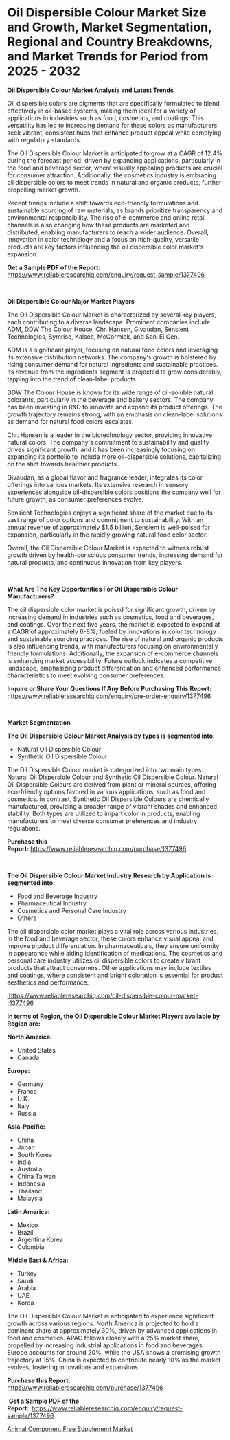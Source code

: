 <p><h1>Oil Dispersible Colour Market Size and Growth, Market Segmentation, Regional and Country Breakdowns, and Market Trends for Period from 2025 -  2032</h1></p><p><strong>Oil Dispersible Colour Market Analysis and Latest Trends</strong></p>
<p><p>Oil dispersible colors are pigments that are specifically formulated to blend effectively in oil-based systems, making them ideal for a variety of applications in industries such as food, cosmetics, and coatings. This versatility has led to increasing demand for these colors as manufacturers seek vibrant, consistent hues that enhance product appeal while complying with regulatory standards.</p><p>The Oil Dispersible Colour Market is anticipated to grow at a CAGR of 12.4% during the forecast period, driven by expanding applications, particularly in the food and beverage sector, where visually appealing products are crucial for consumer attraction. Additionally, the cosmetics industry is embracing oil dispersible colors to meet trends in natural and organic products, further propelling market growth. </p><p>Recent trends include a shift towards eco-friendly formulations and sustainable sourcing of raw materials, as brands prioritize transparency and environmental responsibility. The rise of e-commerce and online retail channels is also changing how these products are marketed and distributed, enabling manufacturers to reach a wider audience. Overall, innovation in color technology and a focus on high-quality, versatile products are key factors influencing the oil dispersible color market's expansion.</p></p>
<p><strong>Get a Sample PDF of the Report:&nbsp;</strong> <a href="https://www.reliableresearchiq.com/enquiry/request-sample/1377496?utm_campaign=3570&utm_medium=2&utm_source=Github&utm_content=ia&utm_term=28032025&utm_id=oil-dispersible-colour">https://www.reliableresearchiq.com/enquiry/request-sample/1377496</a></p>
<p>&nbsp;</p>
<p><strong>Oil Dispersible Colour Major Market Players</strong></p>
<p><p>The Oil Dispersible Colour Market is characterized by several key players, each contributing to a diverse landscape. Prominent companies include ADM, DDW The Colour House, Chr. Hansen, Givaudan, Sensient Technologies, Symrise, Kalsec, McCormick, and San-Ei Gen. </p><p>ADM is a significant player, focusing on natural food colors and leveraging its extensive distribution networks. The company's growth is bolstered by rising consumer demand for natural ingredients and sustainable practices. Its revenue from the ingredients segment is projected to grow considerably, tapping into the trend of clean-label products.</p><p>DDW The Colour House is known for its wide range of oil-soluble natural colorants, particularly in the beverage and bakery sectors. The company has been investing in R&D to innovate and expand its product offerings. The growth trajectory remains strong, with an emphasis on clean-label solutions as demand for natural food colors escalates.</p><p>Chr. Hansen is a leader in the biotechnology sector, providing innovative natural colors. The company's commitment to sustainability and quality drives significant growth, and it has been increasingly focusing on expanding its portfolio to include more oil-dispersible solutions, capitalizing on the shift towards healthier products.</p><p>Givaudan, as a global flavor and fragrance leader, integrates its color offerings into various markets. Its extensive research in sensory experiences alongside oil-dispersible colors positions the company well for future growth, as consumer preferences evolve.</p><p>Sensient Technologies enjoys a significant share of the market due to its vast range of color options and commitment to sustainability. With an annual revenue of approximately $1.5 billion, Sensient is well-poised for expansion, particularly in the rapidly growing natural food color sector.</p><p>Overall, the Oil Dispersible Colour Market is expected to witness robust growth driven by health-conscious consumer trends, increasing demand for natural products, and continuous innovation from key players.</p></p>
<p>&nbsp;</p>
<p><strong>What Are The Key Opportunities For Oil Dispersible Colour Manufacturers?</strong></p>
<p><p>The oil dispersible color market is poised for significant growth, driven by increasing demand in industries such as cosmetics, food and beverages, and coatings. Over the next five years, the market is expected to expand at a CAGR of approximately 6-8%, fueled by innovations in color technology and sustainable sourcing practices. The rise of natural and organic products is also influencing trends, with manufacturers focusing on environmentally friendly formulations. Additionally, the expansion of e-commerce channels is enhancing market accessibility. Future outlook indicates a competitive landscape, emphasizing product differentiation and enhanced performance characteristics to meet evolving consumer preferences.</p></p>
<p><strong>Inquire or Share Your Questions If Any Before Purchasing This Report:</strong> <a href="https://www.reliableresearchiq.com/enquiry/pre-order-enquiry/1377496?utm_campaign=3570&utm_medium=2&utm_source=Github&utm_content=ia&utm_term=28032025&utm_id=oil-dispersible-colour">https://www.reliableresearchiq.com/enquiry/pre-order-enquiry/1377496</a></p>
<p>&nbsp;</p>
<p><strong>Market Segmentation</strong></p>
<p><strong>The Oil Dispersible Colour Market Analysis by types is segmented into:</strong></p>
<p><ul><li>Natural Oil Dispersible Colour</li><li>Synthetic Oil Dispersible Colour</li></ul></p>
<p><p>The Oil Dispersible Colour market is categorized into two main types: Natural Oil Dispersible Colour and Synthetic Oil Dispersible Colour. Natural Oil Dispersible Colours are derived from plant or mineral sources, offering eco-friendly options favored in various applications, such as food and cosmetics. In contrast, Synthetic Oil Dispersible Colours are chemically manufactured, providing a broader range of vibrant shades and enhanced stability. Both types are utilized to impart color in products, enabling manufacturers to meet diverse consumer preferences and industry regulations.</p></p>
<p><strong>Purchase this Report:&nbsp;</strong><a href="https://www.reliableresearchiq.com/purchase/1377496?utm_campaign=3570&utm_medium=2&utm_source=Github&utm_content=ia&utm_term=28032025&utm_id=oil-dispersible-colour">https://www.reliableresearchiq.com/purchase/1377496</a></p>
<p>&nbsp;</p>
<p><strong>The Oil Dispersible Colour Market Industry Research by Application is segmented into:</strong></p>
<p><ul><li>Food and Beverage Industry</li><li>Pharmaceutical Industry</li><li>Cosmetics and Personal Care Industry</li><li>Others</li></ul></p>
<p><p>The oil dispersible color market plays a vital role across various industries. In the food and beverage sector, these colors enhance visual appeal and improve product differentiation. In pharmaceuticals, they ensure uniformity in appearance while aiding identification of medications. The cosmetics and personal care industry utilizes oil dispersible colors to create vibrant products that attract consumers. Other applications may include textiles and coatings, where consistent and bright coloration is essential for product aesthetics and performance.</p></p>
<p><a href="https://www.reliableresearchiq.com/oil-dispersible-colour-market-r1377496?utm_campaign=3570&utm_medium=2&utm_source=Github&utm_content=ia&utm_term=28032025&utm_id=oil-dispersible-colour">&nbsp;https://www.reliableresearchiq.com/oil-dispersible-colour-market-r1377496</a></p>
<p><strong>In terms of Region, the Oil Dispersible Colour Market Players available by Region are:</strong></p>
<p>
    <p> <strong> North America: </strong>
        <ul>
            <li>United States</li>
            <li>Canada</li>
        </ul>
        </p> 
    <p> <strong> Europe: </strong>
        <ul>
            <li>Germany</li>
            <li>France</li>
            <li>U.K.</li>
            <li>Italy</li>
            <li>Russia</li>
        </ul>
        </p> 
    <p> <strong> Asia-Pacific: </strong>
        <ul>
            <li>China</li>
            <li>Japan</li>
            <li>South Korea</li>
            <li>India</li>
            <li>Australia</li>
            <li>China Taiwan</li>
            <li>Indonesia</li>
            <li>Thailand</li>
            <li>Malaysia</li>
        </ul>
        </p> 
    <p> <strong> Latin America: </strong>
        <ul>
            <li>Mexico</li>
            <li>Brazil</li>
            <li>Argentina Korea</li>
            <li>Colombia</li>
        </ul>
        </p> 
    <p> <strong> Middle East & Africa: </strong>
        <ul>
            <li>Turkey</li>
            <li>Saudi</li>
            <li>Arabia</li>
            <li>UAE</li>
            <li>Korea</li>
        </ul>
    </p>
    </p>
<p><p>The Oil Dispersible Colour Market is anticipated to experience significant growth across various regions. North America is projected to hold a dominant share at approximately 30%, driven by advanced applications in food and cosmetics. APAC follows closely with a 25% market share, propelled by increasing industrial applications in food and beverages. Europe accounts for around 20%, while the USA shows a promising growth trajectory at 15%. China is expected to contribute nearly 10% as the market evolves, fostering innovations and expansions.</p></p>
<p><strong>Purchase this Report: </strong><a href="https://www.reliableresearchiq.com/purchase/1377496?utm_campaign=3570&utm_medium=2&utm_source=Github&utm_content=ia&utm_term=28032025&utm_id=oil-dispersible-colour">https://www.reliableresearchiq.com/purchase/1377496</a></p>
<p>&nbsp;<strong>Get a Sample PDF of the Report:&nbsp;&nbsp;</strong><a href="https://www.reliableresearchiq.com/enquiry/request-sample/1377496?utm_campaign=3570&utm_medium=2&utm_source=Github&utm_content=ia&utm_term=28032025&utm_id=oil-dispersible-colour">https://www.reliableresearchiq.com/enquiry/request-sample/1377496</a></p>
<p><strong></strong></p>
<p><p><a href="https://github.com/prantoblouin/Market-Research-Report-List-1/blob/main/animal-component-free-supplement-market.md?utm_campaign=3570&utm_medium=2&utm_source=Github&utm_content=ia&utm_term=28032025&utm_id=oil-dispersible-colour">Animal Component Free Supplement Market</a></p></p>